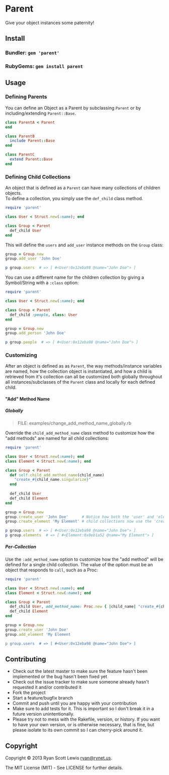 # Parent

Give your object instances some paternity!

## Install

### Bundler: `gem 'parent'`

### RubyGems: `gem install parent`

## Usage

### Defining Parents

You can define an Object as a Parent by subclassing `Parent` or by including/extending `Parent::Base`.

```ruby
class ParentA < Parent
end

class ParentB
  include Parent::Base
end

class ParentC
  extend Parent::Base
end
```

### Defining Child Collections

An object that is defined as a `Parent` can have many collections of children objects.  
To define a collection, you simply use the `def_child` class method.

```ruby
require 'parent'

class User < Struct.new(:name); end

class Group < Parent
  def_child User
end
```

This will define the `users` and `add_user` instance methods on the `Group` class:

```ruby
group = Group.new
group.add_user 'John Doe'

p group.users  # => [ #<User:0x12eba98 @name="John Doe"> ]
```

You can use a different name for the children collection by giving a Symbol/String with a `:class` option:

```ruby
require 'parent'

class User < Struct.new(:name); end

class Group < Parent
  def_child :people, class: User
end

group = Group.new
group.add_person 'John Doe'

p group.people  # => [ #<User:0x12eba98 @name="John Doe"> ]
```

### Customizing

After an object is defined as as `Parent`, the way methods/instance variables are named, how the collection object is instantiated,
and how a child is retrieved from it's collection can all be customized both globally throughout all instances/subclasses of the `Parent`
class and locally for each defined child.

#### "Add" Method Name

##### Globally

> FILE: examples/change_add_method_name_globally.rb

Override the `child_add_method_name` class method to customize how the "add methods" are named for all child collections:

```ruby
require 'parent'

class User < Struct.new(:name); end
class Element < Struct.new(:name); end

class Group < Parent
  def self.child_add_method_name(child_name)
    "create_#{child_name.singularize}"
  end
  
  def_child User
  def_child Element
end

group = Group.new
group.create_user 'John Doe'      # Notice how both the 'user' and 'element'
group.create_element 'My Element' # child collections now use the 'create_' helper

p group.users  # => [ #<User:0x12eba98 @name="John Doe"> ]
p group.elements  # => [ #<Element:0x0eb1a52 @name="My Element"> ]
```

##### Per-Collection

Use the `:add_method_name` option to customize how the "add method" will be defined for a single child collection.
The value of the option must be an object that responds to `call`, such as a Proc:

```ruby
require 'parent'

class User < Struct.new(:name); end
class Element < Struct.new(:name); end

class Group < Parent
  def_child User, add_method_name: Proc.new { |child_name| "create_#{child_name.singularize}" }
  def_child Element
end

group = Group.new
group.create_user 'John Doe'
group.add_element 'My Element

p group.users  # => [ #<User:0x12eba98 @name="John Doe"> ]
```

## Contributing

* Check out the latest master to make sure the feature hasn't been implemented or the bug hasn't been fixed yet
* Check out the issue tracker to make sure someone already hasn't requested it and/or contributed it
* Fork the project
* Start a feature/bugfix branch
* Commit and push until you are happy with your contribution
* Make sure to add tests for it. This is important so I don't break it in a future version unintentionally.
* Please try not to mess with the Rakefile, version, or history. If you want to have your own version, or is otherwise necessary, that is fine, but please isolate to its own commit so I can cherry-pick around it.

## Copyright

Copyright © 2013 Ryan Scott Lewis <ryan@rynet.us>.

The MIT License (MIT) - See LICENSE for further details.